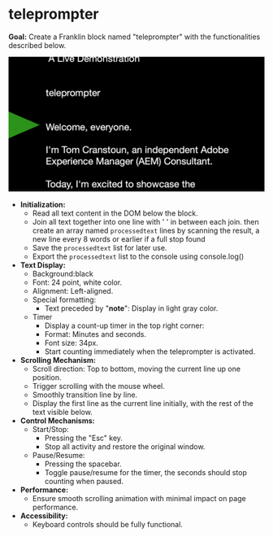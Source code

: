 # teleprompter

**Goal:** Create a Franklin block named "teleprompter" with the functionalities described below.

![UI Design](teleprompter.png)

* **Initialization:**
  * Read all text content in the DOM below the block.  
  * Join all text together into one line with ' ' in between each join. then create an array  named `processedtext` lines by scanning the result, a new line every 8 words or earlier if a full stop found
  * Save the `processedtext` list for later use.  
  * Export the `processedtext` list to the console using console.log()
* **Text Display:**  
  * Background:black
  * Font: 24 point, white color.  
  * Alignment: Left-aligned.  
  * Special formatting:  
    * Text preceded by "**note**": Display in light gray color.
  * Timer
    * Display a count-up timer in the top right corner:  
    * Format: Minutes and seconds.  
    * Font size: 34px.  
    * Start counting immediately when the teleprompter is activated.  
* **Scrolling Mechanism:**  
  * Scroll direction: Top to bottom, moving the current line up one position.  
  * Trigger scrolling with the mouse wheel.  
  * Smoothly transition line by line.  
  * Display the first line as the current line initially, with the rest of the text visible below.  
* **Control Mechanisms:**  
  * Start/Stop:  
    * Pressing the "Esc" key.  
    * Stop all activity and restore the original window.  
  * Pause/Resume:  
    * Pressing the spacebar.  
    * Toggle pause/resume for the timer, the seconds should stop counting when paused.  
* **Performance:**  
  * Ensure smooth scrolling animation with minimal impact on page performance.  
* **Accessibility:**  
  * Keyboard controls should be fully functional.  

